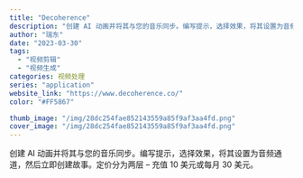 ```yaml
---
title: "Decoherence"
description: "创建 AI 动画并将其与您的音乐同步。编写提示，选择效果，将其设置为音频通道，然后立即创建故事。定价分为两层 – 充值 "
author: "瑞东"
date: "2023-03-30"
tags:
  - "视频剪辑"
  - "视频生成"
categories: 视频处理
series: "application"
website_link: "https://www.decoherence.co/"
color: "#FF5867"

thumb_image: "/img/28dc254fae852143559a85f9af3aa4fd.png"
cover_image: "/img/28dc254fae852143559a85f9af3aa4fd.png"
---
```


创建 AI 动画并将其与您的音乐同步。编写提示，选择效果，将其设置为音频通道，然后立即创建故事。定价分为两层 – 充值 10 美元或每月 30 美元。